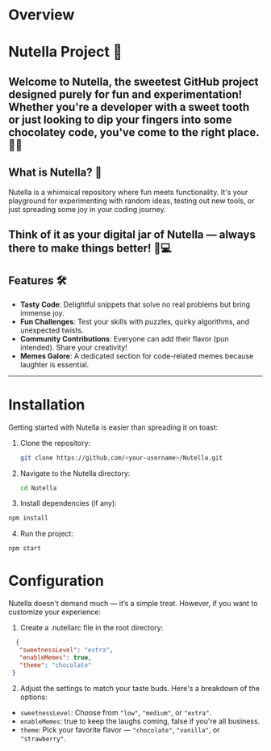 # Overview #
# Nutella Project 🎉
Welcome to **Nutella**, the sweetest GitHub project designed purely for fun and experimentation! Whether you're a developer with a sweet tooth or just looking to dip your fingers into some chocolatey code, you've come to the right place. 🍫✨
---
## What is Nutella? 🤔

Nutella is a whimsical repository where fun meets functionality. It's your playground for experimenting with random ideas, testing out new tools, or just spreading some joy in your coding journey.

Think of it as your digital jar of Nutella — always there to make things better! 🥖💻
---
## Features 🛠️
- **Tasty Code**: Delightful snippets that solve no real problems but bring immense joy.
- **Fun Challenges**: Test your skills with puzzles, quirky algorithms, and unexpected twists.
- **Community Contributions**: Everyone can add their flavor (pun intended). Share your creativity!
- **Memes Galore**: A dedicated section for code-related memes because laughter is essential.
---

# Installation #
Getting started with Nutella is easier than spreading it on toast:

1. Clone the repository:
   ```bash
   git clone https://github.com/<your-username>/Nutella.git
   ```

2. Navigate to the Nutella directory:
   ```bash
   cd Nutella
    ```
3. Install dependencies (if any):
  ```bash
  npm install
  ```
4. Run the project:
  ```bash
  npm start
  ```
   
# Configuration #
Nutella doesn't demand much — it’s a simple treat. However, if you want to customize your experience:
1. Create a .nutellarc file in the root directory:
 ```json
   {
    "sweetnessLevel": "extra",
    "enableMemes": true,
    "theme": "chocolate"
  }
```
2. Adjust the settings to match your taste buds. Here's a breakdown of the options:
- `sweetnessLevel`: Choose from `"low"`, `"medium"`, or `"extra"`.
- `enableMemes`: true to keep the laughs coming, false if you're all business.
- `theme`: Pick your favorite flavor — `"chocolate"`, `"vanilla"`, or `"strawberry"`.

